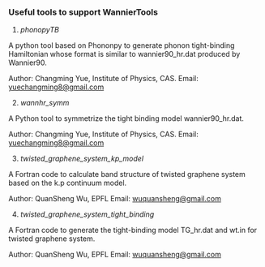 ### Useful tools to support WannierTools

1. *phonopyTB*

A python tool based on Phononpy to generate phonon tight-binding Hamiltonian
whose format is similar to wannier90\_hr.dat produced by Wannier90.

Author: Changming Yue, Institute of Physics, CAS.
Email: yuechangming8@gmail.com


2.  *wannhr\_symm*

A Python tool to symmetrize the tight binding model wannier90\_hr.dat.

Author: Changming Yue, Institute of Physics, CAS.
Email: yuechangming8@gmail.com

3. *twisted\_graphene\_system\_kp\_model*

A Fortran code to calculate band structure of twisted graphene system based on the k.p continuum model.

Author: QuanSheng Wu, EPFL
Email: wuquansheng@gmail.com


4. *twisted\_graphene\_system\_tight\_binding*

A Fortran code to generate the tight-binding model TG\_hr.dat and wt.in for twisted graphene system.

Author: QuanSheng Wu, EPFL
Email: wuquansheng@gmail.com


